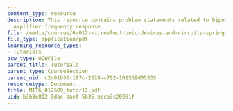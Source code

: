 ```yaml
---
content_type: resource
description: This resource contains problem statements related to bipolar cascade
  amplifier frequency response.
file: /media/courses/6-012-microelectronic-devices-and-circuits-spring-2009/b3b3e8120daedaef5b35bcca3c20961f_MIT6_012S09_tutor12.pdf
file_type: application/pdf
learning_resource_types:
- Tutorials
ocw_type: OCWFile
parent_title: Tutorials
parent_type: CourseSection
parent_uid: c2c01b53-187c-2524-c792-101569d05535
resourcetype: Document
title: MIT6_012S09_tutor12.pdf
uid: b3b3e812-0dae-daef-5b35-bcca3c20961f
---
```

